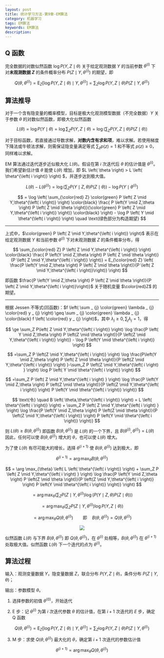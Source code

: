 ```yaml
---
layout: post
title: 统计学习方法-第9章-EM算法
category: 机器学习
tags: EM算法
keywords: EM算法
description:
---
```


## Q 函数
完全数据的对数似然函数 $\log P \left( Y, Z \mid \theta \right)$ 关于给定观测数据 $Y$ 的当前参数 $\theta^{\left( i \right)}$ 下对**未观测数据 $Z$** 的条件概率分布 $P \left( Z \mid Y,\theta^{\left( i \right)} \right)$ 的期望，即

$$
Q \left( \theta, \theta^{\left( i \right)} \right) = \text{E}_{Z} \left[\log P \left( Y,Z \mid \theta \right) \mid Y,\theta^{\left( i \right)}\right] = \sum_Z \log P\left(Y,Z \mid \theta \right) P \left( Z \mid Y, \theta^{\left( i \right)} \right)
$$

## 算法推导

对于一个含有隐变量的概率模型，目标是极大化观测模型数据（不完全数据）$Y$ 关于参数 $\theta$ 的对数似然函数，即极大化似然函数

$$
L \left( \theta \right) = \log P \left( Y \mid \theta \right) = \log \sum_Z P \left( Y,Z \mid \theta \right) = \log \left( \sum_Z P \left( Y,Z \mid \theta \right) P \left( Z \mid \theta \right) \right)
$$

对于目标函数，若直接通过导数求解，**对数内含有求和项**，难以求解。若使用梯度下降法或牛顿法求解，则需保证隐变量满足等式 $\sum _ { z } p \left( z \right) = 1$ 和不等式 $p \left( z \right) \geq 0$，同样难以求解。

EM 算法通过迭代逐步近似极大化 $L \left( \theta \right)$。假设在第 $i$ 次迭代后 $\theta$ 的估计值是 $\theta^{\left( i \right)}$。我们希望新估计值 $\theta$ 能使 $L \left( \theta \right)$ 增加，即 $L \left( \theta \right) > L \left( \theta^{\left( i \right)} \right) $，并逐步达到极大值。

$$
L \left( \theta \right) - L \left( \theta^{\left( i \right)} \right) = \log \left( \sum_Z P \left( Y \mid Z,\theta \right) P \left( Z \mid \theta \right) \right)-\log P \left( Y \mid \theta^{\left( i \right)} \right)
$$

$$
= \log \left( \sum_{\color{red} Z} \color{green} P \left( Z \mid Y,\theta^{\left( i \right)} \right) \color{black} \frac{ P \left(Y \mid Z,\theta \right) P \left( Z \mid \theta \right)}{\color{green} P \left( Z \mid Y,\theta^{\left( i \right)} \right)}  \color{black} \right) - \log P \left( Y \mid \theta^{\left( i \right)} \right) \quad \text{绿色部分为构造期望}
$$

----

上式中，$\color{green} P \left( Z \mid Y,\theta^{\left( i \right)} \right)$ 表示在给定观测数据 $Y$ 和当前参数 $\theta^{\left( i \right)}$ 下对未观测数据 $Z$ 的条件概率分布，得

$$
\sum_{\color{red} Z} P \left( Z \mid Y,\theta^{\left( i \right)} \right) \color{black} \frac{ P \left(Y \mid Z,\theta \right) P \left( Z \mid \theta \right)}{P \left( Z \mid Y,\theta^{\left( i \right)} \right)} = E_{\color{red} Z} \left( \frac{P \left(Y \mid Z,\theta \right) P \left( Z \mid \theta \right)}{P \left( Z \mid Y,\theta^{\left( i \right)}\right)} \right)
$$

即函数 $\frac{P \left(Y \mid Z,\theta \right) P \left( Z \mid \theta \right)}{P \left( Z \mid Y,\theta^{\left( i \right)}\right)}$ 关于随机变量 $\color{red}Z$ 的期望。

----

根据 Jessen 不等式(凹函数)：$f \left( \sum _ {j} \color{green} \lambda _ {j} \color{red} y _ {j} \right) \geq \sum _ {j} \color{green} \lambda _ {j} \color{black} f \left( \color{red} y _ {j} \right)$，其中 $\lambda _ {j} \geq 0 , \sum _ {j} \lambda _ {j} = 1$，得

$$
\ge \sum_Z P\left( Z \mid Y,\theta^{\left( i \right)} \right) \log \frac{P \left( Y \mid Z,\theta \right) P \left(Z \mid \theta \right)}{P \left(Z \mid Y,\theta^{\left( i \right)} \right)} - \log P \left(Y \mid \theta^{\left( i \right)} \right)
$$

$$
=\sum_Z P \left(Z \mid Y,\theta^{\left( i \right)} \right) \log \frac{P\left(Y \mid Z,\theta \right) P \left( Z \mid \theta \right)}{P \left(Z \mid Y,\theta^{\left( i \right)} \right) }-\sum_Z P \left(Z \mid Y,\theta^{\left( i \right) } \right) \log P \left( Y \mid \theta^{\left( i \right)} \right)
$$

$$
=\sum_Z P \left( Z \mid Y,\theta^{\left( i \right) } \right) \log \frac{P \left(Y \mid Z,\theta \right) P \left(Z \mid \theta \right)}{P \left(Z \mid Y,\theta^{\left( i \right)} \right) P \left(Y \mid \theta^{\left( i \right)} \right)}
$$

$$
\text{令} \quad B \left( \theta,\theta^{\left( i \right)} \right) = L \left( \theta^{\left( i \right)} \right) + \sum_Z P \left( Z \mid Y,\theta^{\left( i \right) } \right) \log \frac{P \left(Y \mid Z,\theta \right) P \left(Z \mid \theta \right)}{P \left(Z \mid Y,\theta^{\left( i \right)} \right) P \left(Y \mid \theta^{\left( i \right)} \right)}
$$

则 $L \left( \theta \right) \geq B \left( \theta,\theta^{\left( i \right)} \right)$ 即函数 $B \left( \theta,\theta^{\left( i \right)} \right)$ 是 $L \left( \theta \right)$ 的一个下界，且 $B \left( \theta^{\left( i \right)},\theta^{\left( i \right)} \right) = L \left( \theta \right)$ 因此，任何可以使 $B \left( \theta,\theta^{\left( i \right)} \right)$ 增大的 $\theta$，也可以使 $L \left( \theta \right)$ 增大。

为了使 $L \left( \theta \right)$ 有尽可能大的增长，选择 $\theta^{\left( i + 1\right)}$ 使 $B \left( \theta,\theta^{\left( i \right)} \right)$ 达到极大，即

$$
\theta^{\left( i + 1\right)} = \arg \max_{\theta} B \left( \theta,\theta^{\left( i \right)} \right)
$$

$$
= \arg \max_{\theta} \left( L \left( \theta^{\left( i \right)} \right) + \sum_Z P \left( Z \mid Y,\theta^{\left( i \right) } \right) \log \frac{P \left(Y \mid Z,\theta \right) P \left(Z \mid \theta \right)}{P \left(Z \mid Y,\theta^{\left( i \right)} \right) P \left(Y \mid \theta^{\left( i \right)} \right)} \right)
$$

$$
= \arg \max_{\theta} \left( \sum_Z P \left( Z \mid Y,\theta^{\left( i \right) } \right) \log \left( P \left(Y \mid Z,\theta \right) P \left(Z \mid \theta \right) \right) \right)
$$

$$
= \arg \max_{\theta} \left( \sum_Z P \left( Z \mid Y,\theta^{\left( i \right) } \right) \log P \left(Y,Z \mid \theta \right) \right)
$$

$$
= \arg \max_{\theta} Q \left( \theta,\theta^{\left( i \right) } \right) \qquad \text {即} \quad B \left( \theta,\theta^{\left( i \right)} \right) = Q \left( \theta,\theta^{\left( i \right) } \right)
$$

<center>

<img src="https://raw.githubusercontent.com/chiemon/chiemon.github.io/master/img/EM/1.png">

</center>

似然函数 $L \left( \theta \right)$ 与下界 $B \left( \theta,\theta^{\left( i \right)} \right)$ 即 $Q \left( \theta,\theta^{\left( i \right)} \right)$，在 $\theta^{\left( i\right)}$ 处相等，$B \left( \theta,\theta^{\left( i \right)} \right)$ 在 $\theta^{\left( i+1 \right)}$ 处取极大值。似然函数 $L \left( \theta \right)$ 下一个迭代的点为 $\theta^{\left( i \right)}$。


## 算法过程

输入：观测变量数据 $Y$，隐变量数据 $Z$，联合分布 $P \left( Y, Z \mid \theta \right)$，条件分布 $P \left( Z \mid Y, \theta \right)$；

输出：参数模型 $\theta$。

1. 选择参数的初值 $\theta^{\left( 0 \right)}$，开始迭代

2. E 步：记 $\theta^{\left( i \right)}$ 为第 $i$ 次迭代参数 $\theta$ 的估计值，在第 $i+1$ 次迭代的 $E$ 步，确定 Q 函数

$$
Q \left(\theta, \theta^{\left( i \right)} \right) = \text{E}_{Z} \left[\log P \left(Y,Z \mid \theta \right) \mid Y,\theta^{\left( i \right)}\right] = \sum_Z \log P \left(Y,Z \mid \theta \right) P \left( Z \mid Y, \theta^{\left( i \right)} \right)
$$

3. M 步：求使 $Q \left(\theta, \theta^{\left( i \right)} \right)$ 最大化的 $\theta$，确定第 $i+1$ 次迭代的参数估计值

$$
\theta^{\left(i+1 \right)}=\arg \max_\theta Q \left( \theta, \theta^{\left( i \right)} \right)
$$